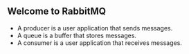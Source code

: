## Welcome to RabbitMQ

* A producer is a user application that sends messages.
* A queue is a buffer that stores messages.
* A consumer is a user application that receives messages.